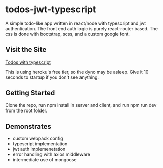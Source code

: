 # todos-jwt-typescript

A simple todo-like app written in react/node with typescript and jwt authentication. The front end auth logic is purely react-router based. The css is done with bootstrap, scss, and a custom google font.

## Visit the Site

[Todos with typescript](https://obscure-coast-57866.herokuapp.com/)

This is using heroku's free tier, so the dyno may be asleep. Give it 10 seconds to startup if you don't see anything.

## Getting Started

Clone the repo, run npm install in server and client, and run npm run dev from the root folder. 

## Demonstrates

* custom webpack config 
* typescript implementation 
* jwt auth implemenetation
* error handling with axios middleware
* intermediate use of mongoose 

